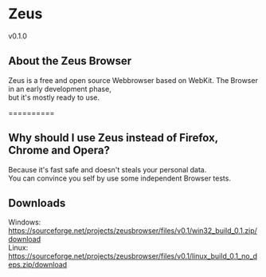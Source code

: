 <h1>Zeus</h1>
v0.1.0

<h2>About the Zeus Browser</h2>

Zeus is a free and open source Webbrowser based on WebKit. The Browser in an early development phase, <br> 
but it's mostly ready to use.

==========

<h2>Why should I use Zeus instead of Firefox, Chrome and Opera?</h2>

Because it's fast safe and doesn't steals your personal data.<br>
You can convince you self by use some independent Browser tests.

<h2>Downloads</h2>
Windows: <a href="https://sourceforge.net/projects/zeusbrowser/files/v0.1/win32_build_0.1.zip/download">https://sourceforge.net/projects/zeusbrowser/files/v0.1/win32_build_0.1.zip/download</a>
<br>Linux: <a href="https://sourceforge.net/projects/zeusbrowser/files/v0.1/linux_build_0.1_no_deps.zip/download">https://sourceforge.net/projects/zeusbrowser/files/v0.1/linux_build_0.1_no_deps.zip/download</a>
